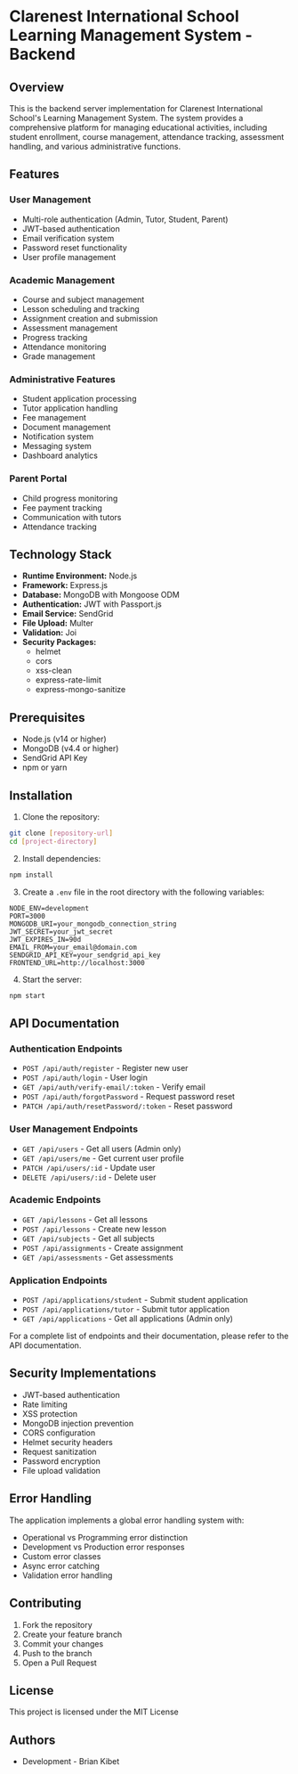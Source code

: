 # Clarenest International School Learning Management System - Backend

## Overview
This is the backend server implementation for Clarenest International School's Learning Management System. The system provides a comprehensive platform for managing educational activities, including student enrollment, course management, attendance tracking, assessment handling, and various administrative functions.

## Features

### User Management
- Multi-role authentication (Admin, Tutor, Student, Parent)
- JWT-based authentication
- Email verification system
- Password reset functionality
- User profile management

### Academic Management
- Course and subject management
- Lesson scheduling and tracking
- Assignment creation and submission
- Assessment management
- Progress tracking
- Attendance monitoring
- Grade management

### Administrative Features
- Student application processing
- Tutor application handling
- Fee management
- Document management
- Notification system
- Messaging system
- Dashboard analytics

### Parent Portal
- Child progress monitoring
- Fee payment tracking
- Communication with tutors
- Attendance tracking

## Technology Stack

- **Runtime Environment:** Node.js
- **Framework:** Express.js
- **Database:** MongoDB with Mongoose ODM
- **Authentication:** JWT with Passport.js
- **Email Service:** SendGrid
- **File Upload:** Multer
- **Validation:** Joi
- **Security Packages:**
  - helmet
  - cors
  - xss-clean
  - express-rate-limit
  - express-mongo-sanitize

## Prerequisites

- Node.js (v14 or higher)
- MongoDB (v4.4 or higher)
- SendGrid API Key
- npm or yarn

## Installation

1. Clone the repository:
```bash
git clone [repository-url]
cd [project-directory]
```

2. Install dependencies:
```bash
npm install
```

3. Create a `.env` file in the root directory with the following variables:
```env
NODE_ENV=development
PORT=3000
MONGODB_URI=your_mongodb_connection_string
JWT_SECRET=your_jwt_secret
JWT_EXPIRES_IN=90d
EMAIL_FROM=your_email@domain.com
SENDGRID_API_KEY=your_sendgrid_api_key
FRONTEND_URL=http://localhost:3000
```

4. Start the server:
```bash
npm start
```

## API Documentation

### Authentication Endpoints
- `POST /api/auth/register` - Register new user
- `POST /api/auth/login` - User login
- `GET /api/auth/verify-email/:token` - Verify email
- `POST /api/auth/forgotPassword` - Request password reset
- `PATCH /api/auth/resetPassword/:token` - Reset password

### User Management Endpoints
- `GET /api/users` - Get all users (Admin only)
- `GET /api/users/me` - Get current user profile
- `PATCH /api/users/:id` - Update user
- `DELETE /api/users/:id` - Delete user

### Academic Endpoints
- `GET /api/lessons` - Get all lessons
- `POST /api/lessons` - Create new lesson
- `GET /api/subjects` - Get all subjects
- `POST /api/assignments` - Create assignment
- `GET /api/assessments` - Get assessments

### Application Endpoints
- `POST /api/applications/student` - Submit student application
- `POST /api/applications/tutor` - Submit tutor application
- `GET /api/applications` - Get all applications (Admin only)

For a complete list of endpoints and their documentation, please refer to the API documentation.

## Security Implementations

- JWT-based authentication
- Rate limiting
- XSS protection
- MongoDB injection prevention
- CORS configuration
- Helmet security headers
- Request sanitization
- Password encryption
- File upload validation

## Error Handling

The application implements a global error handling system with:
- Operational vs Programming error distinction
- Development vs Production error responses
- Custom error classes
- Async error catching
- Validation error handling

## Contributing

1. Fork the repository
2. Create your feature branch 
3. Commit your changes 
4. Push to the branch 
5. Open a Pull Request

## License

This project is licensed under the MIT License 


## Authors

- Development - Brian Kibet

